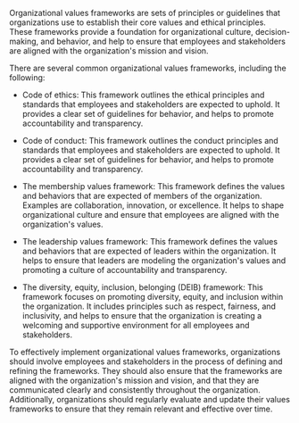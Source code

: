 Organizational values frameworks are sets of principles or guidelines that organizations use to establish their core values and ethical principles. These frameworks provide a foundation for organizational culture, decision-making, and behavior, and help to ensure that employees and stakeholders are aligned with the organization's mission and vision.

There are several common organizational values frameworks, including the following:

* Code of ethics: This framework outlines the ethical principles and standards that employees and stakeholders are expected to uphold. It provides a clear set of guidelines for behavior, and helps to promote accountability and transparency.

* Code of conduct: This framework outlines the conduct principles and standards that employees and stakeholders are expected to uphold. It provides a clear set of guidelines for behavior, and helps to promote accountability and transparency.

* The membership values framework: This framework defines the values and behaviors that are expected of members of the organization. Examples are collaboration, innovation, or excellence. It helps to shape organizational culture and ensure that employees are aligned with the organization's values.

* The leadership values framework: This framework defines the values and behaviors that are expected of leaders within the organization. It helps to ensure that leaders are modeling the organization's values and promoting a culture of accountability and transparency.

* The diversity, equity, inclusion, belonging (DEIB) framework: This framework focuses on promoting diversity, equity, and inclusion within the organization. It includes principles such as respect, fairness, and inclusivity, and helps to ensure that the organization is creating a welcoming and supportive environment for all employees and stakeholders.

To effectively implement organizational values frameworks, organizations should involve employees and stakeholders in the process of defining and refining the frameworks. They should also ensure that the frameworks are aligned with the organization's mission and vision, and that they are communicated clearly and consistently throughout the organization. Additionally, organizations should regularly evaluate and update their values frameworks to ensure that they remain relevant and effective over time.

